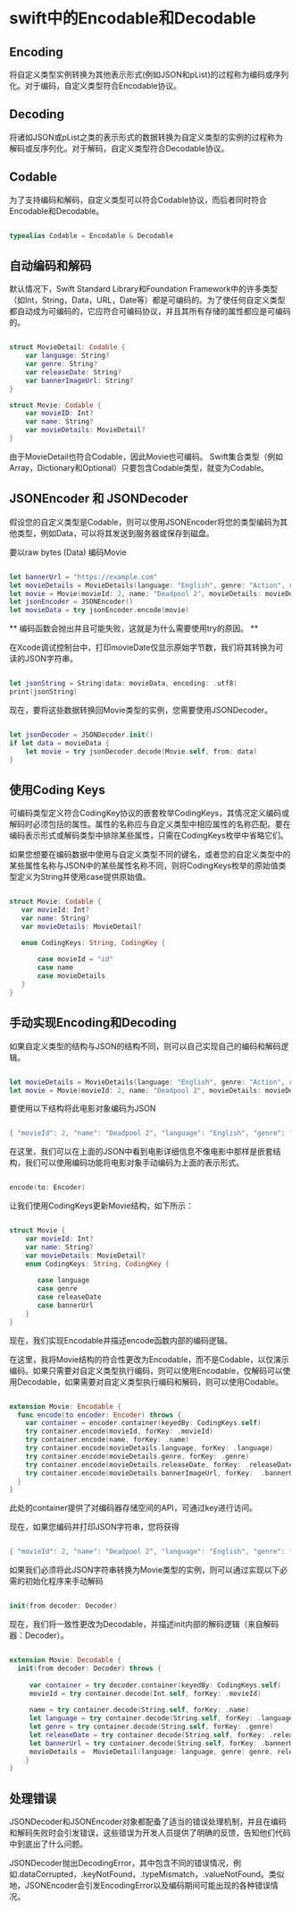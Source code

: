 # swift中的Encodable和Decodable

## Encoding

将自定义类型实例转换为其他表示形式(例如JSON和pList)的过程称为编码或序列化。对于编码，自定义类型符合Encodable协议。

## Decoding

将诸如JSON或pList之类的表示形式的数据转换为自定义类型的实例的过程称为解码或反序列化。对于解码，自定义类型符合Decodable协议。

## Codable

为了支持编码和解码，自定义类型可以符合Codable协议，而后者同时符合Encodable和Decodable。

``` swift

typealias Codable = Encodable & Decodable

```

## 自动编码和解码

默认情况下，Swift Standard Library和Foundation Framework中的许多类型（如Int，String，Data，URL，Date等）都是可编码的。为了使任何自定义类型都自动成为可编码的，它应符合可编码协议，并且其所有存储的属性都应是可编码的。

``` swift

struct MovieDetail: Codable {
	var language: String?
	var genre: String?
	var releaseDate: String?
	var bannerImageUrl: String?
}

struct Movie: Codable {
	var movieID: Int?
	var name: String?
	var movieDetails: MovieDetail?
}

```

由于MovieDetail也符合Codable，因此Movie也可编码。 Swift集合类型（例如Array，Dictionary和Optional）只要包含Codable类型，就变为Codable。

## JSONEncoder 和 JSONDecoder

假设您的自定义类型是Codable，则可以使用JSONEncoder将您的类型编码为其他类型，例如Data，可以将其发送到服务器或保存到磁盘。

要以raw bytes (Data) 编码Movie

``` swift

let bannerUrl = "https://example.com"
let movieDetails = MovieDetails(language: "English", genre: "Action", releaseDate: "18-05-2018", bannerImageUrl: bannerUrl)
let movie = Movie(movieId: 2, name: "Deadpool 2", movieDetails: movieDetails)
let jsonEncoder = JSONEncoder()
let movieData = try jsonEncoder.encode(movie)

```

** 编码函数会抛出并且可能失败，这就是为什么需要使用try的原因。 **

在Xcode调试控制台中，打印movieDate仅显示原始字节数，我们将其转换为可读的JSON字符串。

``` swift

let jsonString = String(data: movieData, encoding: .utf8)
print(jsonString)

```

现在，要将这些数据转换回Movie类型的实例，您需要使用JSONDecoder。

``` swift

let jsonDecoder = JSONDecoder.init()
if let data = movieData {
    let movie = try jsonDecoder.decode(Movie.self, from: data)
}

```

## 使用Coding Keys

可编码类型定义符合CodingKey协议的嵌套枚举CodingKeys，其情况定义编码或解码时必须包括的属性。属性的名称应与自定义类型中相应属性的名称匹配。要在编码表示形式或解码类型中排除某些属性，只需在CodingKeys枚举中省略它们。

如果您想要在编码数据中使用与自定义类型不同的键名，或者您的自定义类型中的某些属性名称与JSON中的某些属性名称不同，则将CodingKeys枚举的原始值类型定义为String并使用case提供原始值。

``` swift

struct Movie: Codable {
   var movieId: Int?
   var name: String?
   var movieDetails: MovieDetail?

   enum CodingKeys: String, CodingKey {
      
       case movieId = "id"
       case name 
       case movieDetails    
   }
}

```

## 手动实现Encoding和Decoding

如果自定义类型的结构与JSON的结构不同，则可以自己实现自己的编码和解码逻辑。

``` swift

let movieDetails = MovieDetails(language: "English", genre: "Action", releaseDate: "18-05-2018", bannerImageUrl: bannerUrl)
let movie = Movie(movieId: 2, name: "Deadpool 2", movieDetails: movieDetails)

```

要使用以下结构将此电影对象编码为JSON

``` swift

{ "movieId": 2, "name": "Deadpool 2", "language": "English", "genre": "Action", "releaseDate": "18-05-2018", "bannerUrl": "https://www.imdb.com/title/tt5463162/mediaviewer/rm4291446016" }

```

在这里，我们可以在上面的JSON中看到电影详细信息不像电影中那样是嵌套结构，我们可以使用编码功能将电影对象手动编码为上面的表示形式。

``` swift

encode(to: Encoder)

```

让我们使用CodingKeys更新Movie结构，如下所示：

``` swift

struct Movie {
    var movieId: Int?
    var name: String?
    var movieDetails: MovieDetail?
    enum CodingKeys: String, CodingKey {
        
       case language
       case genre
       case releaseDate
       case bannerUrl 
    }
}

```

现在，我们实现Encodable并描述encode函数内部的编码逻辑。

在这里，我将Movie结构的符合性更改为Encodable，而不是Codable，以仅演示编码。如果只需要对自定义类型执行编码，则可以使用Encodable，仅解码可以使用Decodable，如果需要对自定义类型执行编码和解码，则可以使用Codable。

``` swift

extension Movie: Encodable {
  func encode(to encoder: Encoder) throws {
    var container = encoder.container(keyedBy: CodingKeys.self)
    try container.encode(movieId, forKey: .movieId)
    try container.encode(name, forKey: .name)
    try container.encode(movieDetails.language, forKey: .language)
    try container.encode(movieDetails.genre, forKey: .genre)
    try container.encode(movieDetails.releaseDate, forKey: .releaseDate)
    try container.encode(movieDetails.bannerImageUrl, forKey:  .bannerUrl)
  }
}

```

此处的container提供了对编码器存储空间的API，可通过key进行访问。

现在，如果您编码并打印JSON字符串，您将获得

``` swift

{ "movieId": 2, "name": "Deadpool 2", "language": "English", "genre": "Action", "releaseDate": "18-05-2018", "bannerUrl": "https://www.imdb.com/title/tt5463162/mediaviewer/rm4291446016" }

```

如果我们必须将此JSON字符串转换为Movie类型的实例，则可以通过实现以下必需的初始化程序来手动解码

``` swift

init(from decoder: Decoder)

```

现在，我们将一致性更改为Decodable，并描述init内部的解码逻辑（来自解码器：Decoder）。

``` swift

extension Movie: Decodable {
  init(from decoder: Decoder) throws {
       
     var container = try decoder.container(keyedBy: CodingKeys.self)
     movieId = try container.decode(Int.self, forKey: .movieId)
  
     name = try container.decode(String.self, forKey: .name)
     let language = try container.decode(String.self, forKey: .language)
     let genre = try container.decode(String.self, forKey: .genre)
     let releaseDate = try container.decode(String.self, forKey: .releaseDate)
     let bannerUrl = try container.decode(String.self, forKey: .bannerUrl)
     movieDetails =  MovieDetail(language: language, genre: genre, releaseDate: releaseDate, bannerImageUrl: bannerUrl)             
    }
}

```

## 处理错误

JSONDecoder和JSONEncoder对象都配备了适当的错误处理机制，并且在编码和解码失败时会引发错误，这些错误为开发人员提供了明确的反馈，告知他们代码中到底出了什么问题。

JSONDecoder抛出DecodingError，其中包含不同的错误情况，例如.dataCorrupted，.keyNotFound，.typeMismatch，.valueNotFound。类似地，JSONEncoder会引发EncodingError以及编码期间可能出现的各种错误情况。
